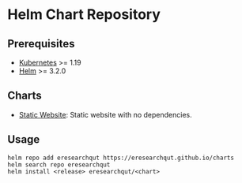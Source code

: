# Helm Chart Repository

## Prerequisites

 * [Kubernetes](https://kubernetes.io) >= 1.19
 * [Helm](https://helm.sh) >= 3.2.0

## Charts

 * [Static Website](stable/static-website): Static website with no dependencies.

## Usage

```shell
helm repo add eresearchqut https://eresearchqut.github.io/charts
helm search repo eresearchqut
helm install <release> eresearchqut/<chart>
```
